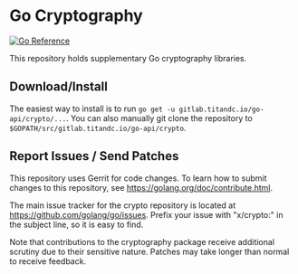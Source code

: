# Go Cryptography

[![Go Reference](https://pkg.go.dev/badge/gitlab.titandc.io/go-api/crypto.svg)](https://pkg.go.dev/gitlab.titandc.io/go-api/crypto)

This repository holds supplementary Go cryptography libraries.

## Download/Install

The easiest way to install is to run `go get -u gitlab.titandc.io/go-api/crypto/...`. You
can also manually git clone the repository to `$GOPATH/src/gitlab.titandc.io/go-api/crypto`.

## Report Issues / Send Patches

This repository uses Gerrit for code changes. To learn how to submit changes to
this repository, see https://golang.org/doc/contribute.html.

The main issue tracker for the crypto repository is located at
https://github.com/golang/go/issues. Prefix your issue with "x/crypto:" in the
subject line, so it is easy to find.

Note that contributions to the cryptography package receive additional scrutiny
due to their sensitive nature. Patches may take longer than normal to receive
feedback.
